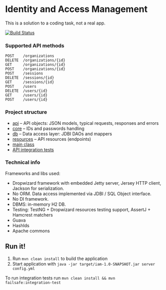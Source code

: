 # Identity and Access Management

This is a solution to a coding task, not a real app.

[![Build Status](https://travis-ci.org/iav0207/lt-iam.svg?branch=master)](https://travis-ci.org/iav0207/lt-iam)

### Supported API methods

```
POST    /organizations
DELETE  /organizations/{id}
GET     /organizations/{id}
POST    /organizations/{id}
POST    /sessions
DELETE  /sessions/{id}
GET     /sessions/{id}
POST    /users
DELETE  /users/{id}
GET     /users/{id}
POST    /users/{id}
```

### Project structure

* [api](/src/main/java/task/lt/api) – API objects: JSON models, typical requests, responses and errors
* [core](/src/main/java/task/lt/core) – IDs and passwords handling
* [db](/src/main/java/task/lt/db) – Data access layer: JDBI DAOs and mappers
* [resources](/src/main/java/task/lt/resources) – API resources (endpoints)
* [main class](/src/main/java/task/lt/IamApplication.java)
* [API integration tests](/src/test/java/task/lt/resources)

### Technical info

Frameworks and libs used:

* Dropwizard framework with embedded Jetty server, Jersey HTTP client, Jackson for serialization.
* No ORM. Data access implemented via JDBI / SQL Object interface.
* No DI framework.
* DBMS: in-memory H2 DB.
* Testing: TestNG + Dropwizard resources testing support, AssertJ + Hamcrest matchers
* Guava
* HashIds
* Apache commons

Run it!
---

1. Run `mvn clean install` to build the application
1. Start application with `java -jar target/iam-1.0-SNAPSHOT.jar server config.yml`

To run integration tests run `mvn clean install && mvn failsafe:integration-test`

